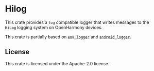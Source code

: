 # Hilog

This crate provides a `log` compatible logger that writes messages to the `HiLog` logging system on OpenHarmony
devices.

This crate is partially based on [`env_logger`] and [`android_logger`].

[`env_logger`]: https://docs.rs/env_logger/latest/env_logger/
[`android_logger`]: https://github.com/rust-mobile/android_logger-rs

## License

This crate is licensed under the Apache-2.0 license.
